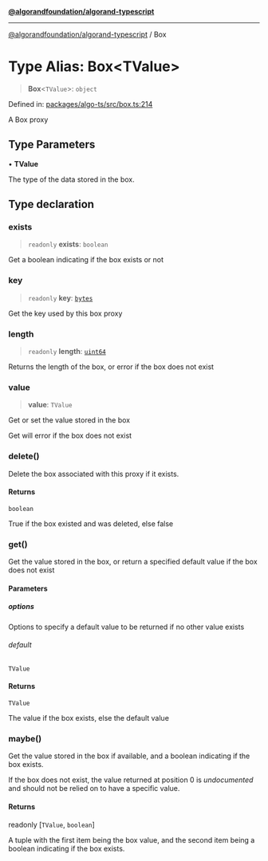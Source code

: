 [**@algorandfoundation/algorand-typescript**](../README.md)

***

[@algorandfoundation/algorand-typescript](../README.md) / Box

# Type Alias: Box\<TValue\>

> **Box**\<`TValue`\>: `object`

Defined in: [packages/algo-ts/src/box.ts:214](https://github.com/algorandfoundation/puya-ts/blob/14c9827d80da81ff08b4923e997ba22be04aa0db/packages/algo-ts/src/box.ts#L214)

A Box proxy

## Type Parameters

• **TValue**

The type of the data stored in the box.

## Type declaration

### exists

> `readonly` **exists**: `boolean`

Get a boolean indicating if the box exists or not

### key

> `readonly` **key**: [`bytes`](bytes.md)

Get the key used by this box proxy

### length

> `readonly` **length**: [`uint64`](uint64.md)

Returns the length of the box, or error if the box does not exist

### value

> **value**: `TValue`

Get or set the value stored in the box

Get will error if the box does not exist

### delete()

Delete the box associated with this proxy if it exists.

#### Returns

`boolean`

True if the box existed and was deleted, else false

### get()

Get the value stored in the box, or return a specified default value if the box does not exist

#### Parameters

##### options

Options to specify a default value to be returned if no other value exists

###### default

`TValue`

#### Returns

`TValue`

The value if the box exists, else the default value

### maybe()

Get the value stored in the box if available, and a boolean indicating if the box exists.

If the box does not exist, the value returned at position 0 is _undocumented_ and should not be relied on to have a specific value.

#### Returns

readonly \[`TValue`, `boolean`\]

A tuple with the first item being the box value, and the second item being a boolean indicating if the box exists.
